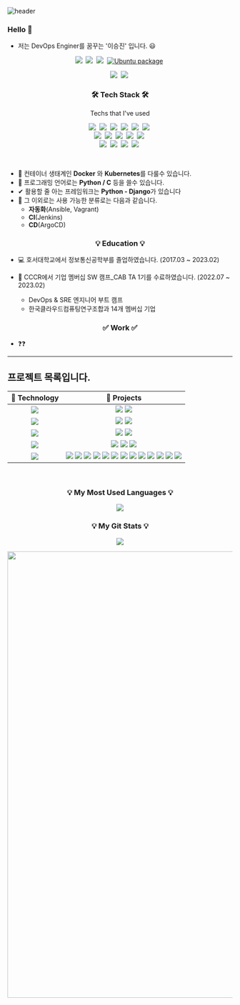 ![header](https://capsule-render.vercel.app/api?type=waving&height=350&text=[%20sjin1105%20]&desc=DevOps%20Enginer&descSize=35&descAlignY=20&descAlign=23&fontAlign=35&fontAlignY=50&color=0:006494,100:1D1E23&fontColor=FFFFFF&fontSize=90&stroke=FFFFFF&strokeWidth=1)

### Hello 👋


- 저는 DevOps Enginer를 꿈꾸는 '이승진' 입니다. 😃

<p align="center">
  <a href="#"><img src="https://hits.seeyoufarm.com/api/count/incr/badge.svg?url=https%3A%2F%2Fgithub.com%2Fsjin1105&count_bg=%2300F3FF&title_bg=%23555555&icon=github.svg&icon_color=%23FFFFFF&title=hits&edge_flat=false"/></a>&nbsp
  <a href="https://code.visualstudio.com/" target="_blank"><img src="https://img.shields.io/badge/IDE-VSCode-%23007ACC?style=flat-square&logo=Visual-studio-code&logoColor=white"></a>&nbsp 
  <a href="https://insider.windows.com/en-us/insidewindows11" target="_blank"><img src="https://img.shields.io/badge/Window-11-%23007ACC?style=flat-square&logo=windows&logoColor=white"></a>&nbsp 
  <a href="https://ubuntu.com/" target="_blank"><img alt="Ubuntu package" src="https://img.shields.io/ubuntu/v/ubuntu-wallpapers/focal?color=%23E95420&label=Ubuntu&logo=Ubuntu&logoColor=white"></a>&nbsp
</p>
    
<p align="center">
  <a href="mailto:sjin110550@gmail.com"><img src="https://img.shields.io/badge/Gmail-d14836?style=flat-square&logo=Gmail&logoColor=white"></a>&nbsp
  <a href="https://sjin110550.duckdns.org" target="_blank"><img src="https://img.shields.io/static/v1?label=&message=Blog&color=FF5722&logo=Blogger&logoColor=white&labelColor=FF5722"></a>&nbsp
</p>
<h3 align="center">🛠 Tech Stack 🛠</h3>

<p align="center"> Techs that I've used </p>

<p align="center">
  <a href="#"><img src="https://img.shields.io/badge/Python-3766AB?style=flat-square&logo=Python&logoColor=white"></a>&nbsp 
  <a href="#"><img src="https://img.shields.io/badge/C-A8B9CC?style=flat-square&logo=C&logoColor=white"></a>&nbsp 
  <a href="#"><img src="https://img.shields.io/badge/Kubernetes-326CE5?style=flat-square&logo=Kubernetes&logoColor=white"></a>&nbsp 
  <a href="#"><img src="https://img.shields.io/badge/Django-092E20?style=flat-square&logo=Django&logoColor=white"></a>&nbsp 
  <a href="#"><img src="https://img.shields.io/badge/aws-333664?style=flat-square&logo=amazon-aws&logoColor=white"/></a>&nbsp 
  <a href="#"><img src="https://img.shields.io/badge/Notion-000000?style=flat-square&logo=Notion&logoColor=white"></a>&nbsp 
  <br>
  <a href="#"><img src="https://img.shields.io/badge/Linux-FCC624?style=flat-square&logo=Linux&logoColor=white"></a>&nbsp 
  <a href="#"><img src="https://img.shields.io/badge/Docker-2496ED?style=flat-square&logo=Docker&logoColor=white"></a>&nbsp 
  <a href="#"><img src="https://img.shields.io/badge/Jenkins-D24939?style=flat-square&logo=Jenkins&logoColor=white"></a>&nbsp 
  <a href="#"><img src="https://img.shields.io/badge/ArgoCD-EF7B4D?style=flat-square&logo=Argo&logoColor=white"></a>&nbsp 
  <a href="#"><img src="https://img.shields.io/badge/Ansible-EE0000?style=flat-square&logo=Ansible&logoColor=white"></a>&nbsp
  <br>
  <a href="#"><img src="https://img.shields.io/badge/Raspberry Pi-A22846?style=flat-square&logo=Raspberry Pi&logoColor=white"></a>&nbsp 
  <a href="#"><img src="https://img.shields.io/badge/html5-11B48A?style=flat-square&logo=HTML5&logoColor=white"></a>&nbsp 
  <a href="#"><img src="https://img.shields.io/badge/Mysql-E6B91E?style=flat-square&logo=MySql&logoColor=white"></a>&nbsp 
  <a href="#"><img src="https://img.shields.io/badge/Vagrant-1868F2?style=flat-square&logo=Vagrant&logoColor=white"></a>&nbsp 
</p>

<br>

- 🔧 컨테이너 생태계인 **Docker** 와 **Kubernetes**를 다룰수 있습니다.
- 💬 프로그래밍 언어로는 **Python / C** 등을 쓸수 있습니다.
- ✔  활용할 줄 아는 프레임워크는 **Python - Django**가 있습니다
- 🔎 그 이외로는 사용 가능한 분류로는 다음과 같습니다.
  - **자동화**(Ansible, Vagrant)
  - **CI**(Jenkins)
  - **CD**(ArgoCD)

<h3 align="center">💡 Education 💡</h3>

  - 💻 호서대학교에서 정보통신공학부를 졸업하였습니다. (2017.03 ~ 2023.02)
  
  - 📝 CCCR에서 기업 멤버십 SW 캠프_CAB TA 1기를 수료하였습니다. (2022.07 ~ 2023.02)
    - DevOps & SRE 엔지니어 부트 캠프
    - 한국클라우드컴퓨팅연구조합과 14개 멤버십 기업
    
<h3 align="center">✅ Work ✅</h3>

- ❓❓


-----

## 프로젝트 목록입니다.


| 🔭 **Technology**      | 🚀 **Projects**                         |
|:-------------------------:|:-----------------------------------------:|
| <a href="https://kubernetes.io/" target="_blank"><img src="https://img.shields.io/static/v1?label=&message=Kubernetes&color=053067&logo=Kubernetes&logoColor=FFFFFF"></a> |                                                                                                                                                                  <a href="https://github.com/sjin1105/DevOpsToolChain"><img src="https://img.shields.io/static/v1?label=&message=DevSecOps_Tool_Chain&color=000605&logo=github&logoColor=FFFFFF&labelColor=000605"></a> <a href="https://github.com/sjin1105/ParkingReservationProject-kubernetes"><img src="https://img.shields.io/static/v1?label=&message=ParkingReservationProject&color=000605&logo=github&logoColor=FFFFFF&labelColor=000605"></a>
| <a href="https://www.python.org/" target="_blank"><img src="https://img.shields.io/static/v1?label=&message=Python&color=3C78A9&logo=python&logoColor=FFFFFF"></a> |   <a href="https://github.com/sjin1105/RPi_FaceRecognition"><img src="https://img.shields.io/static/v1?label=&message=RPi_FaceRecognition&color=000605&logo=github&logoColor=FFFFFF&labelColor=000605"></a> <a href="https://github.com/sjin1105/RPi_SnakeGame"><img src="https://img.shields.io/static/v1?label=&message=RPi_SnakeGame&color=000605&logo=github&logoColor=FFFFFF&labelColor=000605"></a>
| <a href="#"><img src="https://img.shields.io/static/v1?label=&message=C&color=3C78A9&logo=C&logoColor=FFFFFF"></a> |                                  <a href="https://github.com/sjin1105/ATmega128_Game"><img src="https://img.shields.io/static/v1?label=&message=ATmega128_Game&color=000605&logo=github&logoColor=FFFFFF&labelColor=000605"></a> <a href="https://github.com/sjin1105/ATmega128_Code"><img src="https://img.shields.io/static/v1?label=&message=ATmega128_Code&color=000605&logo=github&logoColor=FFFFFF&labelColor=000605"></a>
| <a href="#"><img src="https://img.shields.io/static/v1?label=&message=Project&color=000000&logo=Notion&logoColor=FFFFFF" target="_blank"></a> |                        <a href="https://drive.google.com/file/d/1ECtWYfqYS7YcOfJ6hoJrwVygxdtV5ZN3/view?usp=sharing"><img src="https://img.shields.io/static/v1?label=&message=DevSecOps Toolchain (PaaS) Project.pdf&color=000605&logo=Google Drive&logoColor=FFFFFF&labelColor=4285F4"></a> <a href="https://drive.google.com/file/d/1ECtWYfqYS7YcOfJ6hoJrwVygxdtV5ZN3/view?usp=sharing"><img src="https://img.shields.io/static/v1?label=&message=Mini Ansible Project.pdf&color=000605&logo=Google Drive&logoColor=FFFFFF&labelColor=4285F4"></a> <a href="https://drive.google.com/file/d/1StpQOk1WjXqiwNOxFpoOgTOX_SiYCExP/view?usp=sharing"><img src="https://img.shields.io/static/v1?label=&message=Base Network Project.pdf&color=000605&logo=Google Drive&logoColor=FFFFFF&labelColor=4285F4"></a> |
| <a href="https://gist.github.com/sjin1105" target="_blank"><img src="https://img.shields.io/static/v1?label=&message=Gist&color=black&logo=github&logoColor=FFFFFF&labelColor=000605"></a> |                                                                                  <a href="https://gist.github.com/sjin1105/223744f7194705c20f429245885780c7"><img src="https://img.shields.io/static/v1?label=&message=Kubernetes Install.md&color=000605&logo=github&logoColor=FFFFFF&labelColor=000605"></a> <a href="https://gist.github.com/sjin1105/8168c811970f6857c0e02303ac278dd7"><img src="https://img.shields.io/static/v1?label=&message=Kubernetes Longhorn Install.md&color=000605&logo=github&logoColor=FFFFFF&labelColor=000605"></a> <a href="https://gist.github.com/sjin1105/12f75d64f052ea533fc2fed5496cd155"><img src="https://img.shields.io/static/v1?label=&message=Kubernetes API (Swagger-ui).md&color=000605&logo=github&logoColor=FFFFFF&labelColor=000605"></a> <a href="https://gist.github.com/sjin1105/76e601ab2b11c1133c901f7d30e7691c"><img src="https://img.shields.io/static/v1?label=&message=Kubernetes Cert-manager, Ingress-Nginx, duckdns.md&color=000605&logo=github&logoColor=FFFFFF&labelColor=000605"></a> <a href="https://gist.github.com/sjin1105/31d48f6be50f27a2ccc7bc8d133d060a"><img src="https://img.shields.io/static/v1?label=&message=Kubernetes Service Account.md&color=000605&logo=github&logoColor=FFFFFF&labelColor=000605"></a> <a href="https://gist.github.com/sjin1105/c4df5597965e4cb9f790bdd1cc2695d4"><img src="https://img.shields.io/static/v1?label=&message=Proxmox Install.md&color=000605&logo=github&logoColor=FFFFFF&labelColor=000605"></a> <a href="https://gist.github.com/sjin1105/35361d4ba6fd080da9a4be90e5a67b48"><img src="https://img.shields.io/static/v1?label=&message=MySQL Operator.md&color=000605&logo=github&logoColor=FFFFFF&labelColor=000605"></a> <a href="https://gist.github.com/sjin1105/b88efb738688f61160fb96e3c5d99b18"><img src="https://img.shields.io/static/v1?label=&message=Base html.md&color=000605&logo=github&logoColor=FFFFFF&labelColor=000605"></a> <a href="https://gist.github.com/sjin1105/489294f252ec5a957d8c66751722939c"><img src="https://img.shields.io/static/v1?label=&message=Python API Requests.md&color=000605&logo=github&logoColor=FFFFFF&labelColor=000605"></a> <a href="https://gist.github.com/sjin1105/8c9fddc5e2e7df4d4d3dcdb058bc839d"><img src="https://img.shields.io/static/v1?label=&message=Kubernetes Delete Force.md&color=000605&logo=github&logoColor=FFFFFF&labelColor=000605"></a> <a href="https://gist.github.com/sjin1105/76856d49c12f5ef25c30d356d4b4a3c0"><img src="https://img.shields.io/static/v1?label=&message=Prometheus Grafana.md&color=000605&logo=github&logoColor=FFFFFF&labelColor=000605"></a> <a href="https://gist.github.com/sjin1105/c9322148a4c849497bca742ded3cddf8"><img src="https://img.shields.io/static/v1?label=&message=Kubernetes Auto Completion.md&color=000605&logo=github&logoColor=FFFFFF&labelColor=000605"></a> <a href="https://gist.github.com/sjin1105/9d582958592e4d25c7f3770d1f619fc0"><img src="https://img.shields.io/static/v1?label=&message=Helm Install.md&color=000605&logo=github&logoColor=FFFFFF&labelColor=000605"></a>

<br>
<h3 align="center">💡 My Most Used Languages 💡</h3>
<p align="center">
  <a href="https://github.com/sjin1105">
    <img align="center" src="https://github-readme-stats.vercel.app/api?username=sjin1105&show_icons=true">
  </a>
</p>

<h3 align="center">💡 My Git Stats 💡</h3>
<p align="center">
  <a href="https://github.com/sjin1105">
    <img align="center" src="https://github-readme-stats.vercel.app/api/top-langs/?username=sjin1105&layout=compact&show_icons=true&show_owner=true&hide_title=false&theme=nord" />
  </a>
</p>

<img src = "https://user-images.githubusercontent.com/76959621/211150504-e0b86bca-5b43-4d52-a620-60722ec763cd.jpg" width=1000>
